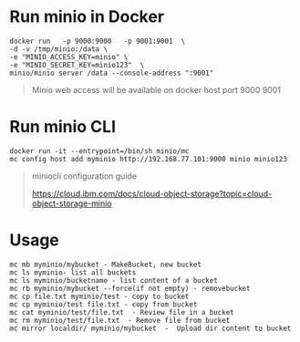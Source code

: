 # Run minio in Docker

```
docker run   -p 9000:9000   -p 9001:9001  \
-d -v /tmp/minio:/data \
-e "MINIO_ACCESS_KEY=minio" \
-e "MINIO_SECRET_KEY=minio123"  \
minio/minio server /data --console-address ":9001"
```
> Minio web access will be available on docker host port 9000 9001

#  Run minio CLI 
```
docker run -it --entrypoint=/bin/sh minio/mc
mc config host add myminio http://192.168.77.101:9000 minio minio123
```
> miniocli configuration guide
>
>https://cloud.ibm.com/docs/cloud-object-storage?topic=cloud-object-storage-minio

# Usage 
```
mc mb myminio/mybucket - MakeBucket, new bucket 
mc ls myminio- list all buckets
mc ls myminio/bucketname - list content of a bucket
mc rb myminio/mybucket --force(if not empty) - removebucket
mc cp file.txt myminio/test - copy to bucket 
mc cp myminio/test file.txt - copy from bucket
mc cat myminio/test/file.txt  - Review file in a bucket
mc rm myminio/test/file.txt  - Remove file from bucket
mc mirror localdir/ myminio/mybucket  -  Upload dir content to bucket
```